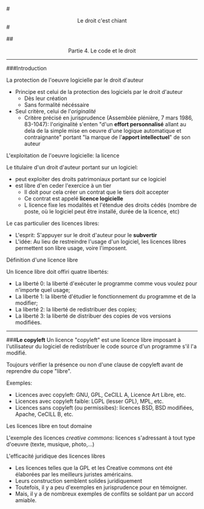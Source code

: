 #<center>Le droit c'est chiant</center>#

##<center>Partie 4. Le code et le droit</center>

***
###Introduction

La protection de l'oeuvre logicielle par le droit d'auteur

- Principe est celui de la protection des logiciels par le droit d'auteur
    + Dès leur création
    + Sans formalité nécéssaire
- Seul critère, celui de l'*originalité*
    + Critère précisé en jurisprudence (Assemblée plénière, 7 mars 1986, 83-1047): l'originalité s'enten "d'un **effort personnalisé** allant au dela de la simple mise en oeuvre d'une logique automatique et contraignante" portant "la marque de l'**apport intellectuel**" de son auteur


L'exploitation de l'oeuvre logicielle: la licence

Le titulaire d'un droit d'auteur portant sur un logiciel:

- peut exploiter des droits patrimoniaux portant sur ce logiciel
- est libre d'en ceder l'exercice à un tier
    + Il doit pour cela créer un contrat que le tiers doit accepter
    + Ce contrat est appelé **licence logicielle**
    + L licence fixe les modalités et l'étendue des droits cédés (nombre de poste, où le logiciel peut être installé, durée de la licence, etc)


Le cas particulier des licences libres:

- L'esprit: S'appuyer sur le droit d'auteur pour le **subvertir**
- L'idée: Au lieu de restreindre l'usage d'un logiciel, les licences libres permettent son libre usage, voire l'imposent.

Définition d'une licence libre

Un licence libre doit offiri quatre libertés:

- La liberté 0: la liberté d'exécuter le programme comme vous voulez pour n'importe quel usage;
- La liberté 1: la liberté d'étudier le fonctionnement du programme et de la modifier;
- La liberté 2: la liberté de redistribuer des copies;
- La liberté 3: la liberté de distribuer des copies de vos versions modifiées.

***
###**Le copyleft**
Un licence "copyleft" est une licence libre imposant à l'utilisateur du logiciel de redistribuer le code source d'un programme s'il l'a modifié.

Toujours vérifier la présence ou non d'une clause de copyleft avant de reprendre du cope "libre".

Exemples:

- Licences avec copyleft: GNU, GPL, CeCILL A, Licence Art Libre, etc.
- Licences avec copyleft faible: LGPL (lesser GPL), MPL, etc.
- Licences sans copyleft (ou permissibes): licences BSD, BSD modifiées, Apache, CeCILL B, etc.


Les licences libre en tout domaine

L'exemple des licences *creative commons*:  licences s'adressant à tout type d'oeuvre (texte, musique, photo,...)


L'efficacité juridique des licences libres

- Les licences telles que la GPL et les Creative commons ont été élaborées par les meilleurs juristes américains.
- Leurs construction semblent solides juridiquement
- Toutefois, il y a peu d'exemples en jurisprudence pour en témoigner.
- Mais, il y a de nombreux exemples de conflits se soldant par un accord amiable.


